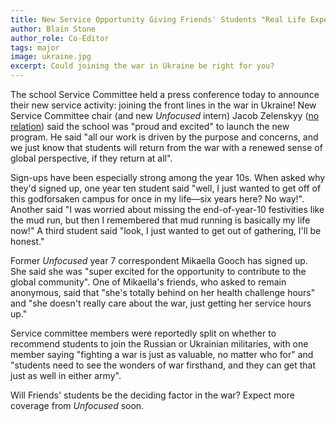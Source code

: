 ```yaml
---
title: New Service Opportunity Giving Friends' Students "Real Life Experience"
author: Blain Stone
author_role: Co-Editor
tags: major
image: ukraine.jpg
excerpt: Could joining the war in Ukraine be right for you?
---
```


The school Service Committee held a press conference today to announce their new
service activity: joining the front lines in the war in Ukraine! New Service
Committee chair (and new *Unfocused* intern) Jacob Zelenskyy ([no
relation](https://unfocused.page/2023/08/17/thursday-start-wreaking-havoc.html))
said the school was "proud and excited" to launch the new program. He said "all
our work is driven by the purpose and concerns, and we just know that students
will return from the war with a renewed sense of global perspective, if they
return at all".

Sign-ups have been especially strong among the year 10s. When asked why they'd
signed up, one year ten student said "well, I just wanted to get off of this
godforsaken campus for once in my life—six years here? No way!". Another said "I
was worried about missing the end-of-year-10 festivities like the mud run, but
then I remembered that mud running is basically my life now!" A third student
said "look, I just wanted to get out of gathering, I'll be honest."

Former *Unfocused* year 7 correspondent Mikaella Gooch has signed up. She said
she was "super excited for the opportunity to contribute to the global
community". One of Mikaella's friends, who asked to remain anonymous, said that
"she's totally behind on her health challenge hours" and "she doesn't really
care about the war, just getting her service hours up."

Service committee members were reportedly split on whether to recommend students
to join the Russian or Ukrainian militaries, with one member saying "fighting a
war is just as valuable, no matter who for" and "students need to see the
wonders of war firsthand, and they can get that just as well in either army".

Will Friends' students be the deciding factor in the war? Expect more coverage
from *Unfocused* soon.
